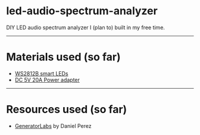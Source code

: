 # led-audio-spectrum-analyzer
DIY LED audio spectrum analyzer I (plan to) built in my free time.

---

# Materials used (so far)

* [WS2812B smart LEDs](https://www.amazon.de/gp/product/B07TJCVT29/ref=ppx_yo_dt_b_asin_title_o00_s00?ie=UTF8&psc=1)
* [DC 5V 20A Power adapter](https://www.amazon.de/gp/product/B078B5BWDF/ref=ppx_yo_dt_b_asin_title_o00_s00?ie=UTF8&psc=1)


---

# Resources used (so far)

* [GeneratorLabs](https://generatorlabs.wixsite.com/spectrum) by Daniel Perez
